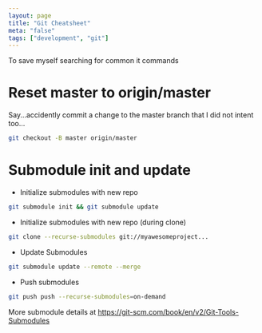 ```yaml
---
layout: page
title: "Git Cheatsheet"
meta: "false"
tags: ["development", "git"]
---
```



To save myself searching for common it commands


# Reset master to origin/master

Say...accidently commit a change to the master branch that I did not intent too...

```sh
git checkout -B master origin/master
```

# Submodule init and update


* Initialize submodules with new repo
```sh
git submodule init && git submodule update
```

* Initialize submodules with new repo (during clone)
```sh
git clone --recurse-submodules git://myawesomeproject...
```

* Update Submodules 
```sh
git submodule update --remote --merge
```

* Push submodules
```sh
git push push --recurse-submodules=on-demand
```

More submodule details at https://git-scm.com/book/en/v2/Git-Tools-Submodules
